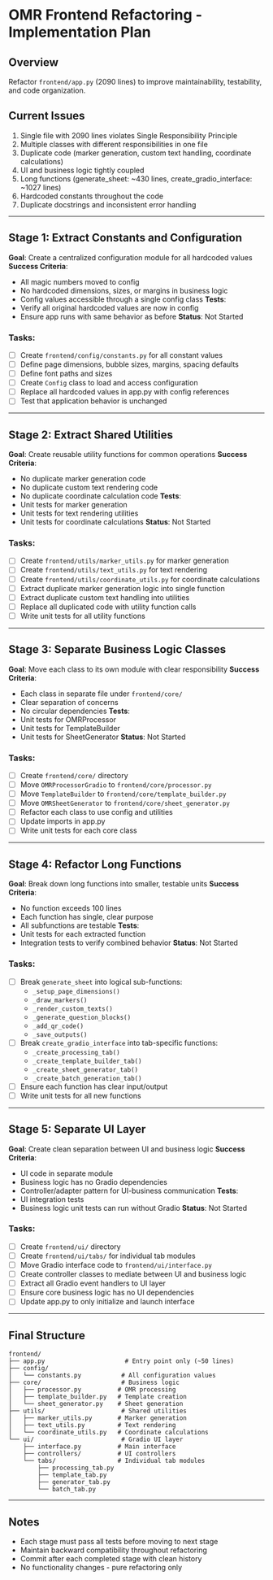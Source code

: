 # OMR Frontend Refactoring - Implementation Plan

## Overview
Refactor `frontend/app.py` (2090 lines) to improve maintainability, testability, and code organization.

## Current Issues
1. Single file with 2090 lines violates Single Responsibility Principle
2. Multiple classes with different responsibilities in one file
3. Duplicate code (marker generation, custom text handling, coordinate calculations)
4. UI and business logic tightly coupled
5. Long functions (generate_sheet: ~430 lines, create_gradio_interface: ~1027 lines)
6. Hardcoded constants throughout the code
7. Duplicate docstrings and inconsistent error handling

---

## Stage 1: Extract Constants and Configuration
**Goal**: Create a centralized configuration module for all hardcoded values
**Success Criteria**:
- All magic numbers moved to config
- No hardcoded dimensions, sizes, or margins in business logic
- Config values accessible through a single config class
**Tests**:
- Verify all original hardcoded values are now in config
- Ensure app runs with same behavior as before
**Status**: Not Started

### Tasks:
- [ ] Create `frontend/config/constants.py` for all constant values
- [ ] Define page dimensions, bubble sizes, margins, spacing defaults
- [ ] Define font paths and sizes
- [ ] Create `Config` class to load and access configuration
- [ ] Replace all hardcoded values in app.py with config references
- [ ] Test that application behavior is unchanged

---

## Stage 2: Extract Shared Utilities
**Goal**: Create reusable utility functions for common operations
**Success Criteria**:
- No duplicate marker generation code
- No duplicate custom text rendering code
- No duplicate coordinate calculation code
**Tests**:
- Unit tests for marker generation
- Unit tests for text rendering utilities
- Unit tests for coordinate calculations
**Status**: Not Started

### Tasks:
- [ ] Create `frontend/utils/marker_utils.py` for marker generation
- [ ] Create `frontend/utils/text_utils.py` for text rendering
- [ ] Create `frontend/utils/coordinate_utils.py` for coordinate calculations
- [ ] Extract duplicate marker generation logic into single function
- [ ] Extract duplicate custom text handling into utilities
- [ ] Replace all duplicated code with utility function calls
- [ ] Write unit tests for all utility functions

---

## Stage 3: Separate Business Logic Classes
**Goal**: Move each class to its own module with clear responsibility
**Success Criteria**:
- Each class in separate file under `frontend/core/`
- Clear separation of concerns
- No circular dependencies
**Tests**:
- Unit tests for OMRProcessor
- Unit tests for TemplateBuilder
- Unit tests for SheetGenerator
**Status**: Not Started

### Tasks:
- [ ] Create `frontend/core/` directory
- [ ] Move `OMRProcessorGradio` to `frontend/core/processor.py`
- [ ] Move `TemplateBuilder` to `frontend/core/template_builder.py`
- [ ] Move `OMRSheetGenerator` to `frontend/core/sheet_generator.py`
- [ ] Refactor each class to use config and utilities
- [ ] Update imports in app.py
- [ ] Write unit tests for each core class

---

## Stage 4: Refactor Long Functions
**Goal**: Break down long functions into smaller, testable units
**Success Criteria**:
- No function exceeds 100 lines
- Each function has single, clear purpose
- All subfunctions are testable
**Tests**:
- Unit tests for each extracted function
- Integration tests to verify combined behavior
**Status**: Not Started

### Tasks:
- [ ] Break `generate_sheet` into logical sub-functions:
  - `_setup_page_dimensions()`
  - `_draw_markers()`
  - `_render_custom_texts()`
  - `_generate_question_blocks()`
  - `_add_qr_code()`
  - `_save_outputs()`
- [ ] Break `create_gradio_interface` into tab-specific functions:
  - `_create_processing_tab()`
  - `_create_template_builder_tab()`
  - `_create_sheet_generator_tab()`
  - `_create_batch_generation_tab()`
- [ ] Ensure each function has clear input/output
- [ ] Write unit tests for all new functions

---

## Stage 5: Separate UI Layer
**Goal**: Create clean separation between UI and business logic
**Success Criteria**:
- UI code in separate module
- Business logic has no Gradio dependencies
- Controller/adapter pattern for UI-business communication
**Tests**:
- UI integration tests
- Business logic unit tests can run without Gradio
**Status**: Not Started

### Tasks:
- [ ] Create `frontend/ui/` directory
- [ ] Create `frontend/ui/tabs/` for individual tab modules
- [ ] Move Gradio interface code to `frontend/ui/interface.py`
- [ ] Create controller classes to mediate between UI and business logic
- [ ] Extract all Gradio event handlers to UI layer
- [ ] Ensure core business logic has no UI dependencies
- [ ] Update app.py to only initialize and launch interface

---

## Final Structure

```
frontend/
├── app.py                      # Entry point only (~50 lines)
├── config/
│   └── constants.py           # All configuration values
├── core/                      # Business logic
│   ├── processor.py          # OMR processing
│   ├── template_builder.py   # Template creation
│   └── sheet_generator.py    # Sheet generation
├── utils/                     # Shared utilities
│   ├── marker_utils.py       # Marker generation
│   ├── text_utils.py         # Text rendering
│   └── coordinate_utils.py   # Coordinate calculations
└── ui/                        # Gradio UI layer
    ├── interface.py          # Main interface
    ├── controllers/          # UI controllers
    └── tabs/                 # Individual tab modules
        ├── processing_tab.py
        ├── template_tab.py
        ├── generator_tab.py
        └── batch_tab.py
```

---

## Notes

- Each stage must pass all tests before moving to next stage
- Maintain backward compatibility throughout refactoring
- Commit after each completed stage with clean history
- No functionality changes - pure refactoring only
